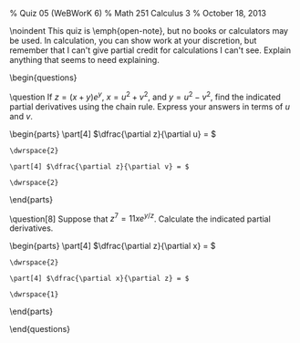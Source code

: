 % Quiz 05 (WeBWorK 6)
% Math 251 Calculus 3
% October 18, 2013 

\noindent
This quiz is \emph{open-note}, but no books or calculators may be used. In calculation, you can show work at your discretion, but remember that I can't give partial credit for calculations I can't see. Explain anything that seems to need explaining.

\begin{questions} 

\question If $z=(x+y)e^y$, $x=u^2+v^2$, and $y=u^2-v^2$, find the indicated partial derivatives using the chain rule. Express your answers in terms of $u$ and $v$.

\begin{parts}
    \part[4] $\dfrac{\partial z}{\partial u} = $

    \dwrspace{2}

    \part[4] $\dfrac{\partial z}{\partial v} = $

    \dwrspace{2}
\end{parts}

\question[8] Suppose that $z^7 = 11xe^{y/z}$. Calculate the indicated partial derivatives.

\begin{parts}
    \part[4] $\dfrac{\partial z}{\partial x} = $

    \dwrspace{2}

    \part[4] $\dfrac{\partial x}{\partial z} = $

    \dwrspace{1}
\end{parts}

\end{questions}